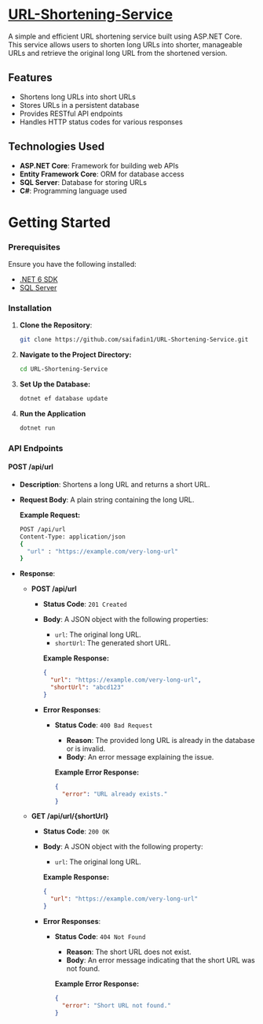 # [URL-Shortening-Service](https://roadmap.sh/projects/url-shortening-service)

A simple and efficient URL shortening service built using ASP.NET Core. This service allows users to shorten long URLs into shorter, manageable URLs and retrieve the original long URL from the shortened version.

## Features

- Shortens long URLs into short URLs
- Stores URLs in a persistent database
- Provides RESTful API endpoints
- Handles HTTP status codes for various responses

## Technologies Used

- **ASP.NET Core**: Framework for building web APIs
- **Entity Framework Core**: ORM for database access
- **SQL Server**: Database for storing URLs
- **C#**: Programming language used

# Getting Started

### Prerequisites

Ensure you have the following installed:

- [.NET 6 SDK](https://dotnet.microsoft.com/download)
- [SQL Server](https://www.microsoft.com/en-us/sql-server/sql-server-downloads)

### Installation

1. **Clone the Repository**:
   ```bash
   git clone https://github.com/saifadin1/URL-Shortening-Service.git
2. **Navigate to the Project Directory:**
    ```bash
    cd URL-Shortening-Service
3. **Set Up the Database:**
    ```bash
    dotnet ef database update
4. **Run the Application**
    ```bash
    dotnet run

    
### API Endpoints
#### **POST /api/url**
- **Description**: Shortens a long URL and returns a short URL.
- **Request Body**: A plain string containing the long URL.
  
  **Example Request:**
    ```bash
    POST /api/url
    Content-Type: application/json
    {
      "url" : "https://example.com/very-long-url"
    }

- **Response**:

  - **POST /api/url**
    - **Status Code**: `201 Created`
    - **Body**: A JSON object with the following properties:
      - `url`: The original long URL.
      - `shortUrl`: The generated short URL.

      **Example Response:**
      ```json
      {
        "url": "https://example.com/very-long-url",
        "shortUrl": "abcd123"
      }
      ```

    - **Error Responses**:
      - **Status Code**: `400 Bad Request`
        - **Reason**: The provided long URL is already in the database or is invalid.
        - **Body**: An error message explaining the issue.

        **Example Error Response:**
        ```json
        {
          "error": "URL already exists."
        }
        ```

  - **GET /api/url/{shortUrl}**
    - **Status Code**: `200 OK`
    - **Body**: A JSON object with the following property:
      - `url`: The original long URL.

      **Example Response:**
      ```json
      {
        "url": "https://example.com/very-long-url"
      }
      ```

    - **Error Responses**:
      - **Status Code**: `404 Not Found`
        - **Reason**: The short URL does not exist.
        - **Body**: An error message indicating that the short URL was not found.

        **Example Error Response:**
        ```json
        {
          "error": "Short URL not found."
        }
        ```











  
